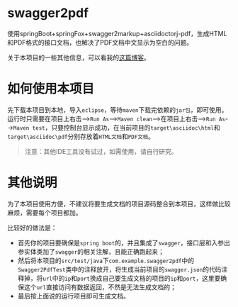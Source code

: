 # swagger2pdf

使用springBoot+springFox+swagger2markup+asciidoctorj-pdf，生成HTML和PDF格式的接口文档，也解决了PDF文档中文显示为空白的问题。

关于本项目的一些其他信息，可以看我的[这篇博客](https://blog.csdn.net/u013719669/article/details/80998225)。

# 如何使用本项目

先下载本项目到本地，导入`eclipse`，等待`maven`下载完依赖的`jar包`，即可使用。运行时只需要在项目上右击-->`Run As`-->`Maven clean`-->在项目上右击-->`Run As`-->`Maven test`，只要控制台显示成功，在当前项目的`target\asciidoc\html`和`target\asciidoc\pdf`分别存放着`HTML文档`和`PDF文档`。

> 注意：其他IDE工具没有试过，如需使用，请自行研究。

# 其他说明

为了本项目使用方便，不建议将要生成文档的项目源码整合到本项目，这样做比较麻烦，需要每个项目都加。

比较好的做法是：

- 首先你的项目要确保是`spring boot`的，并且集成了`swagger`，接口层和入参出参实体类加了`swagger`的相关注解，且能正确跑起来；
- 然后将本项目的`src/test/java`下`com.example.swagger2pdf`中的`Swagger2PdfTest`类中的注释放开，将生成当前项目的`swagger.json`的代码注释掉，将`url`中的`ip`和`port`换成自己要生成文档的项目的`ip`和`port`，这里要确保这个`url`直接访问有数据返回，不然是无法生成文档的；
- 最后按上面说的运行项目即可生成文档。
